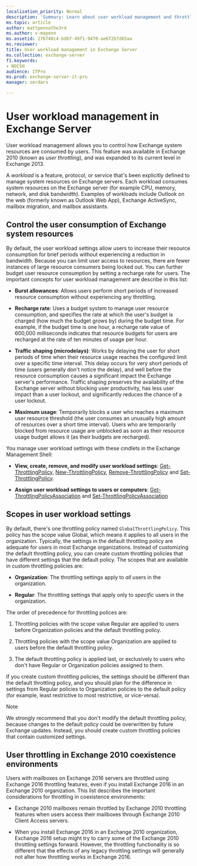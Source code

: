 ```yaml
---
localization_priority: Normal
description: 'Summary: Learn about user workload management and throttling in Exchange 2016 and Exchange 2019.'
ms.topic: article
author: mattpennathe3rd
ms.author: v-mapenn
ms.assetid: 276740c4-bdb7-49f1-9470-ae6f2bfd65aa
ms.reviewer:
title: User workload management in Exchange Server
ms.collection: exchange-server
f1.keywords:
- NOCSH
audience: ITPro
ms.prod: exchange-server-it-pro
manager: serdars

---
```


# User workload management in Exchange Server

User workload management allows you to control how Exchange system resources are consumed by users. This feature was available in Exchange 2010 (known as *user throttling*), and was expanded to its current level in Exchange 2013.

A *workload* is a feature, protocol, or service that's been explicitly defined to manage system resources on Exchange servers. Each workload consumes system resources on the Exchange server (for example CPU, memory, network, and disk bandwidth). Examples of workloads include Outlook on the web (formerly known as Outlook Web App), Exchange ActiveSync, mailbox migration, and mailbox assistants.

## Control the user consumption of Exchange system resources

By default, the user workload settings allow users to increase their resource consumption for brief periods without experiencing a reduction in bandwidth. Because you can limit user access to resources, there are fewer instances of large resource consumers being locked out. You can further budget user resource consumption by setting a recharge rate for users. The important concepts for user workload management are describe in this list:

- **Burst allowances**: Allows users perform short periods of increased resource consumption without experiencing any throttling.

- **Recharge rate**: Uses a budget system to manage user resource consumption, and specifies the rate at which the user's budget is charged (how much the budget grows by) during the budget time. For example, if the budget time is one hour, a recharge rate value of 600,000 milliseconds indicates that resource budgets for users are recharged at the rate of ten minutes of usage per hour.

- **Traffic shaping (microdelays)**: Works by delaying the user for short periods of time when their resource usage reaches the configured limit over a specific time interval. This delay occurs for very short periods of time (users generally don't notice the delay), and well before the resource consumption causes a significant impact the Exchange server's performance. Traffic shaping preserves the availability of the Exchange server without blocking user productivity, has less user impact than a user lockout, and significantly reduces the chance of a user lockout.

- **Maximum usage**: Temporarily blocks a user who reaches a maximum user resource threshold (the user consumes an unusually high amount of resources over a short time interval). Users who are temporarily blocked from resource usage are unblocked as soon as their resource usage budget allows it (as their budgets are recharged).

You manage user workload settings with these cmdlets in the Exchange Management Shell:

- **View, create, remove, and modify user workload settings**: [Get-ThrottlingPolicy](https://docs.microsoft.com/powershell/module/exchange/get-throttlingpolicy), [New-ThrottlingPolicy](https://docs.microsoft.com/powershell/module/exchange/new-throttlingpolicy), [Remove-ThrottlingPolicy](https://docs.microsoft.com/powershell/module/exchange/remove-throttlingpolicy) and [Set-ThrottlingPolicy](https://docs.microsoft.com/powershell/module/exchange/set-throttlingpolicy).

- **Assign user workload settings to users or computers**: [Get-ThrottlingPolicyAssociation](https://docs.microsoft.com/powershell/module/exchange/get-throttlingpolicyassociation) and [Set-ThrottlingPolicyAssociation](https://docs.microsoft.com/powershell/module/exchange/set-throttlingpolicyassociation)

## Scopes in user workload settings

By default, there's one throttling policy named `GlobalThrottlingPolicy`. This policy has the scope value Global, which means it applies to all users in the organization. Typically, the settings in the default throttling policy are adequate for users in most Exchange organizations. Instead of customizing the default throttling policy, you can create custom throttling policies that have different settings that the default policy. The scopes that are available in custom throttling policies are:

- **Organization**: The throttling settings apply to *all* users in the organization.

- **Regular**: The throttling settings that apply only to *specific* users in the organization.

The order of precedence for throttling polices are:

1. Throttling policies with the scope value Regular are applied to users before Organization policies and the default throttling policy.

2. Throttling policies with the scope value Organization are applied to users before the default throttling policy.

3. The default throttling policy is applied last, or exclusively to users who don't have Regular or Organization policies assigned to them.

If you create custom throttling policies, the settings should be different than the default throttling policy, and you should plan for the difference in settings from Regular policies to Organization policies to the default policy (for example, least restrictive to most restrictive, or vice-versa).

> [!NOTE]
> We strongly recommend that you don't modify the default throttling policy, because changes to the default policy could be overwritten by future Exchange updates. Instead, you should create custom throttling policies that contain customized settings.

## User throttling in Exchange 2010 coexistence environments

Users with mailboxes on Exchange 2016 servers are throttled using Exchange 2016 throttling features, even if you install Exchange 2016 in an Exchange 2010 organization. This list describes the important considerations for throttling in coexistence environments:

- Exchange 2010 mailboxes remain throttled by Exchange 2010 throttling features when users access their mailboxes through Exchange 2010 Client Access servers.

- When you install Exchange 2016 in an Exchange 2010 organization, Exchange 2016 setup might try to carry some of the Exchange 2010 throttling settings forward. However, the throttling functionality is so different that the effects of any legacy throttling settings will generally not alter how throttling works in Exchange 2016.
